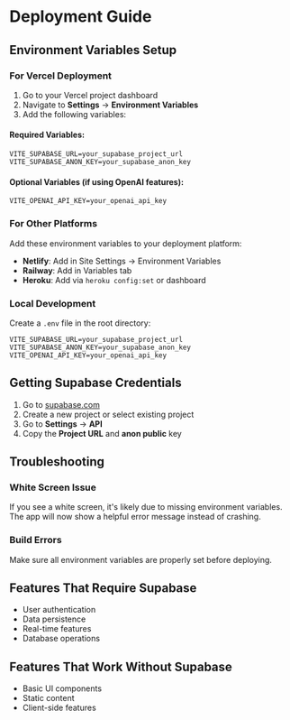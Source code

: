 # Deployment Guide

## Environment Variables Setup

### For Vercel Deployment

1. Go to your Vercel project dashboard
2. Navigate to **Settings** → **Environment Variables**
3. Add the following variables:

#### Required Variables:
```
VITE_SUPABASE_URL=your_supabase_project_url
VITE_SUPABASE_ANON_KEY=your_supabase_anon_key
```

#### Optional Variables (if using OpenAI features):
```
VITE_OPENAI_API_KEY=your_openai_api_key
```

### For Other Platforms

Add these environment variables to your deployment platform:

- **Netlify**: Add in Site Settings → Environment Variables
- **Railway**: Add in Variables tab
- **Heroku**: Add via `heroku config:set` or dashboard

### Local Development

Create a `.env` file in the root directory:

```env
VITE_SUPABASE_URL=your_supabase_project_url
VITE_SUPABASE_ANON_KEY=your_supabase_anon_key
VITE_OPENAI_API_KEY=your_openai_api_key
```

## Getting Supabase Credentials

1. Go to [supabase.com](https://supabase.com)
2. Create a new project or select existing project
3. Go to **Settings** → **API**
4. Copy the **Project URL** and **anon public** key

## Troubleshooting

### White Screen Issue
If you see a white screen, it's likely due to missing environment variables. The app will now show a helpful error message instead of crashing.

### Build Errors
Make sure all environment variables are properly set before deploying.

## Features That Require Supabase
- User authentication
- Data persistence
- Real-time features
- Database operations

## Features That Work Without Supabase
- Basic UI components
- Static content
- Client-side features